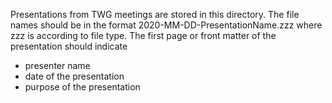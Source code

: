 Presentations from TWG meetings are stored in this directory.
The file names should be in the format 2020-MM-DD-PresentationName.zzz where zzz is according to file type.
The first page or front matter of the presentation should indicate 
- presenter name
- date of the presentation
- purpose of the presentation
